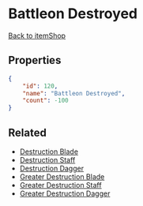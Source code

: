 # Battleon Destroyed

<no description available>

[Back to itemShop](../item-shops.md)

## Properties

```json
{
    "id": 120,
    "name": "Battleon Destroyed",
    "count": -100
}
```

## Related

- [Destruction Blade](../items/3184-destruction-blade.md)
- [Destruction Staff](../items/3185-destruction-staff.md)
- [Destruction Dagger](../items/3186-destruction-dagger.md)
- [Greater Destruction Blade](../items/3187-greater-destruction-blade.md)
- [Greater Destruction Staff](../items/3188-greater-destruction-staff.md)
- [Greater Destruction Dagger](../items/3189-greater-destruction-dagger.md)

